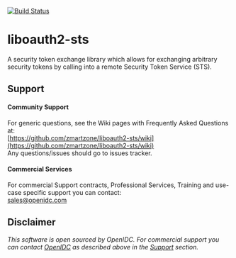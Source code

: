 [![Build Status](https://github.com/zmartzone/liboauth2-sts/actions/workflows/build.yml/badge.svg)](https://github.com/zmartzone/liboauth2-sts/actions/workflows/build.yml)

# liboauth2-sts
A security token exchange library which allows for exchanging arbitrary security tokens by calling into a remote Security Token Service (STS).

## Support

#### Community Support
For generic questions, see the Wiki pages with Frequently Asked Questions at:  
  [https://github.com/zmartzone/liboauth2-sts/wiki](https://github.com/zmartzone/liboauth2-sts/wiki)  
Any questions/issues should go to issues tracker.

#### Commercial Services
For commercial Support contracts, Professional Services, Training and use-case specific support you can contact:  
  [sales@openidc.com](mailto:sales@openidc.com)  


Disclaimer
----------
*This software is open sourced by OpenIDC. For commercial support
you can contact [OpenIDC](https://www.openidc.com) as described above in the [Support](#support) section.*
